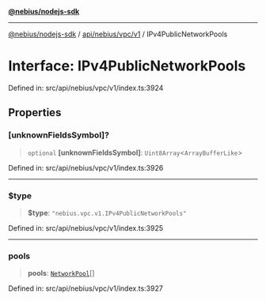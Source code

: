[**@nebius/nodejs-sdk**](../../../../../README.md)

***

[@nebius/nodejs-sdk](../../../../../README.md) / [api/nebius/vpc/v1](../README.md) / IPv4PublicNetworkPools

# Interface: IPv4PublicNetworkPools

Defined in: src/api/nebius/vpc/v1/index.ts:3924

## Properties

### \[unknownFieldsSymbol\]?

> `optional` **\[unknownFieldsSymbol\]**: `Uint8Array`\<`ArrayBufferLike`\>

Defined in: src/api/nebius/vpc/v1/index.ts:3926

***

### $type

> **$type**: `"nebius.vpc.v1.IPv4PublicNetworkPools"`

Defined in: src/api/nebius/vpc/v1/index.ts:3925

***

### pools

> **pools**: [`NetworkPool`](NetworkPool.md)[]

Defined in: src/api/nebius/vpc/v1/index.ts:3927
